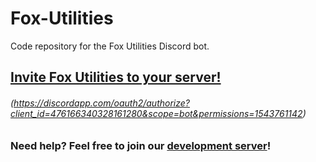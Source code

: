 # Fox-Utilities
Code repository for the Fox Utilities Discord bot.

## [Invite Fox Utilities to your server!](https://discordapp.com/oauth2/authorize?client_id=476166340328161280&scope=bot&permissions=1543761142)
###### (https://discordapp.com/oauth2/authorize?client_id=476166340328161280&scope=bot&permissions=1543761142)

### Need help? Feel free to join our [development server](https://discord.gg/ZVJasmz)!
